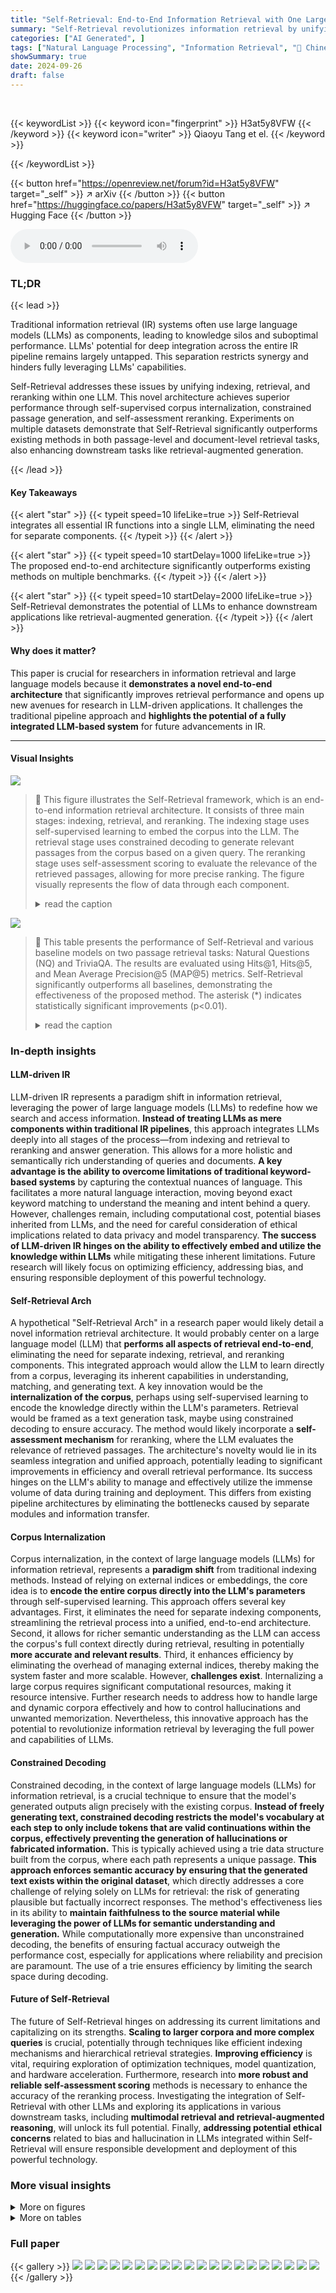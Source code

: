 ```yaml
---
title: "Self-Retrieval: End-to-End Information Retrieval with One Large Language Model"
summary: "Self-Retrieval revolutionizes information retrieval by unifying indexing, retrieval, and reranking within a single large language model, achieving significantly improved performance."
categories: ["AI Generated", ]
tags: ["Natural Language Processing", "Information Retrieval", "🏢 Chinese Information Processing Laboratory, Institute of Software, Chinese Academy of Sciences",]
showSummary: true
date: 2024-09-26
draft: false
---
```


<br>

{{< keywordList >}}
{{< keyword icon="fingerprint" >}} H3at5y8VFW {{< /keyword >}}
{{< keyword icon="writer" >}} Qiaoyu Tang et el. {{< /keyword >}}
 
{{< /keywordList >}}

{{< button href="https://openreview.net/forum?id=H3at5y8VFW" target="_self" >}}
↗ arXiv
{{< /button >}}
{{< button href="https://huggingface.co/papers/H3at5y8VFW" target="_self" >}}
↗ Hugging Face
{{< /button >}}



<audio controls>
    <source src="https://ai-paper-reviewer.com/H3at5y8VFW/podcast.wav" type="audio/wav">
    Your browser does not support the audio element.
</audio>


### TL;DR


{{< lead >}}

Traditional information retrieval (IR) systems often use large language models (LLMs) as components, leading to knowledge silos and suboptimal performance.  LLMs' potential for deep integration across the entire IR pipeline remains largely untapped. This separation restricts synergy and hinders fully leveraging LLMs' capabilities.

Self-Retrieval addresses these issues by unifying indexing, retrieval, and reranking within one LLM. This novel architecture achieves superior performance through self-supervised corpus internalization, constrained passage generation, and self-assessment reranking.  Experiments on multiple datasets demonstrate that Self-Retrieval significantly outperforms existing methods in both passage-level and document-level retrieval tasks, also enhancing downstream tasks like retrieval-augmented generation.

{{< /lead >}}


#### Key Takeaways

{{< alert "star" >}}
{{< typeit speed=10 lifeLike=true >}} Self-Retrieval integrates all essential IR functions into a single LLM, eliminating the need for separate components. {{< /typeit >}}
{{< /alert >}}

{{< alert "star" >}}
{{< typeit speed=10 startDelay=1000 lifeLike=true >}} The proposed end-to-end architecture significantly outperforms existing methods on multiple benchmarks. {{< /typeit >}}
{{< /alert >}}

{{< alert "star" >}}
{{< typeit speed=10 startDelay=2000 lifeLike=true >}} Self-Retrieval demonstrates the potential of LLMs to enhance downstream applications like retrieval-augmented generation. {{< /typeit >}}
{{< /alert >}}

#### Why does it matter?
This paper is crucial for researchers in information retrieval and large language models because it **demonstrates a novel end-to-end architecture** that significantly improves retrieval performance and opens up new avenues for research in LLM-driven applications.  It challenges the traditional pipeline approach and **highlights the potential of a fully integrated LLM-based system** for future advancements in IR.

------
#### Visual Insights



![](https://ai-paper-reviewer.com/H3at5y8VFW/figures_1_1.jpg)

> 🔼 This figure illustrates the Self-Retrieval framework, which is an end-to-end information retrieval architecture.  It consists of three main stages: indexing, retrieval, and reranking.  The indexing stage uses self-supervised learning to embed the corpus into the LLM. The retrieval stage uses constrained decoding to generate relevant passages from the corpus based on a given query. The reranking stage uses self-assessment scoring to evaluate the relevance of the retrieved passages, allowing for more precise ranking. The figure visually represents the flow of data through each component.
> <details>
> <summary>read the caption</summary>
> Figure 1: The Self-Retrieval framework consists of three key components: (1) corpus indexing through self-supervised learning, (2) passage generation via constrained decoding, (3) passage ranking using self-assessment scoring.
> </details>





![](https://ai-paper-reviewer.com/H3at5y8VFW/tables_5_1.jpg)

> 🔼 This table presents the performance of Self-Retrieval and various baseline models on two passage retrieval tasks: Natural Questions (NQ) and TriviaQA.  The results are evaluated using Hits@1, Hits@5, and Mean Average Precision@5 (MAP@5) metrics.  Self-Retrieval significantly outperforms all baselines, demonstrating the effectiveness of the proposed method. The asterisk (*) indicates statistically significant improvements (p<0.01).
> <details>
> <summary>read the caption</summary>
> Table 1: The experimental results of passage retrieval on NQ and TriviaQA test set. * indicates statistically significant improvements (p < 0.01) over state-of-the-art retrieval baselines.
> </details>





### In-depth insights


#### LLM-driven IR
LLM-driven IR represents a paradigm shift in information retrieval, leveraging the power of large language models (LLMs) to redefine how we search and access information.  **Instead of treating LLMs as mere components within traditional IR pipelines**, this approach integrates LLMs deeply into all stages of the process—from indexing and retrieval to reranking and answer generation. This allows for a more holistic and semantically rich understanding of queries and documents.  **A key advantage is the ability to overcome limitations of traditional keyword-based systems** by capturing the contextual nuances of language.  This facilitates a more natural language interaction, moving beyond exact keyword matching to understand the meaning and intent behind a query.  However, challenges remain, including computational cost, potential biases inherited from LLMs, and the need for careful consideration of ethical implications related to data privacy and model transparency.  **The success of LLM-driven IR hinges on the ability to effectively embed and utilize the knowledge within LLMs** while mitigating these inherent limitations. Future research will likely focus on optimizing efficiency, addressing bias, and ensuring responsible deployment of this powerful technology.

#### Self-Retrieval Arch
A hypothetical "Self-Retrieval Arch" in a research paper would likely detail a novel information retrieval architecture.  It would probably center on a large language model (LLM) that **performs all aspects of retrieval end-to-end**, eliminating the need for separate indexing, retrieval, and reranking components. This integrated approach would allow the LLM to learn directly from a corpus, leveraging its inherent capabilities in understanding, matching, and generating text. A key innovation would be the **internalization of the corpus**, perhaps using self-supervised learning to encode the knowledge directly within the LLM's parameters.  Retrieval would be framed as a text generation task, maybe using constrained decoding to ensure accuracy.  The method would likely incorporate a **self-assessment mechanism** for reranking, where the LLM evaluates the relevance of retrieved passages.  The architecture's novelty would lie in its seamless integration and unified approach, potentially leading to significant improvements in efficiency and overall retrieval performance.  Its success hinges on the LLM's ability to manage and effectively utilize the immense volume of data during training and deployment.  This differs from existing pipeline architectures by eliminating the bottlenecks caused by separate modules and information transfer.

#### Corpus Internalization
Corpus internalization, in the context of large language models (LLMs) for information retrieval, represents a **paradigm shift** from traditional indexing methods.  Instead of relying on external indices or embeddings, the core idea is to **encode the entire corpus directly into the LLM's parameters** through self-supervised learning.  This approach offers several key advantages.  First, it eliminates the need for separate indexing components, streamlining the retrieval process into a unified, end-to-end architecture. Second, it allows for richer semantic understanding as the LLM can access the corpus's full context directly during retrieval, resulting in potentially **more accurate and relevant results**. Third, it enhances efficiency by eliminating the overhead of managing external indices, thereby making the system faster and more scalable. However, **challenges exist**.  Internalizing a large corpus requires significant computational resources, making it resource intensive. Further research needs to address how to handle large and dynamic corpora effectively and how to control hallucinations and unwanted memorization. Nevertheless, this innovative approach has the potential to revolutionize information retrieval by leveraging the full power and capabilities of LLMs.

#### Constrained Decoding
Constrained decoding, in the context of large language models (LLMs) for information retrieval, is a crucial technique to ensure that the model's generated outputs align precisely with the existing corpus.  **Instead of freely generating text, constrained decoding restricts the model's vocabulary at each step to only include tokens that are valid continuations within the corpus, effectively preventing the generation of hallucinations or fabricated information.** This is typically achieved using a trie data structure built from the corpus, where each path represents a unique passage.  **This approach enforces semantic accuracy by ensuring that the generated text exists within the original dataset**, which directly addresses a core challenge of relying solely on LLMs for retrieval: the risk of generating plausible but factually incorrect responses.  The method's effectiveness lies in its ability to **maintain faithfulness to the source material while leveraging the power of LLMs for semantic understanding and generation.**  While computationally more expensive than unconstrained decoding, the benefits of ensuring factual accuracy outweigh the performance cost, especially for applications where reliability and precision are paramount. The use of a trie ensures efficiency by limiting the search space during decoding.

#### Future of Self-Retrieval
The future of Self-Retrieval hinges on addressing its current limitations and capitalizing on its strengths.  **Scaling to larger corpora and more complex queries** is crucial, potentially through techniques like efficient indexing mechanisms and hierarchical retrieval strategies.  **Improving efficiency** is vital, requiring exploration of optimization techniques, model quantization, and hardware acceleration.  Furthermore, research into **more robust and reliable self-assessment scoring** methods is necessary to enhance the accuracy of the reranking process.  Investigating the integration of Self-Retrieval with other LLMs and exploring its applications in various downstream tasks, including **multimodal retrieval and retrieval-augmented reasoning**, will unlock its full potential.  Finally, **addressing potential ethical concerns** related to bias and hallucination in LLMs integrated within Self-Retrieval will ensure responsible development and deployment of this powerful technology.


### More visual insights

<details>
<summary>More on figures
</summary>


![](https://ai-paper-reviewer.com/H3at5y8VFW/figures_8_1.jpg)

> 🔼 This figure shows the performance of Self-Retrieval using different sizes of language models (StableLM, Llama2, and Qwen-1.5) on the NQ dataset.  The x-axis represents the number of parameters in the model, while the y-axis shows the Hits@1 and Hits@5 metrics.  It demonstrates that larger models generally lead to improved performance in Self-Retrieval, showcasing the scaling benefits of the architecture.
> <details>
> <summary>read the caption</summary>
> Figure 2: Impact of model capacity on Self-Retrieval performance.
> </details>



![](https://ai-paper-reviewer.com/H3at5y8VFW/figures_8_2.jpg)

> 🔼 This figure compares the reranking performance of three methods: the original retriever's ranking, the ranking after applying the BGE-reranker, and the ranking produced by Self-Retrieval.  The x-axis shows the different retriever models used (DPR-FT, SEAL, and GritLM). The y-axis represents the MRR@5 (Mean Reciprocal Rank at 5) score, indicating the effectiveness of reranking.  The chart visually demonstrates the improvement in ranking achieved by both the BGE-reranker and, more significantly, by Self-Retrieval, across all three retriever models.
> <details>
> <summary>read the caption</summary>
> Figure 3: Reranking performance comparison when processing top-100 passages.
> </details>



![](https://ai-paper-reviewer.com/H3at5y8VFW/figures_8_3.jpg)

> 🔼 This figure shows the scalability of Self-Retrieval and BGE-FT (a strong baseline) on two different datasets (NQ and TriviaQA) as the number of documents increases from 10k to 200k.  It demonstrates how the retrieval performance (Hits@1 and Hits@5) changes with increasing corpus size for both models. The results indicate the robustness of Self-Retrieval even when dealing with significantly larger corpora.
> <details>
> <summary>read the caption</summary>
> Figure 4: Scalability analysis of retrieval performance for Self-Retrieval and BGE-FT across varying corpus sizes.
> </details>



</details>




<details>
<summary>More on tables
</summary>


![](https://ai-paper-reviewer.com/H3at5y8VFW/tables_6_1.jpg)
> 🔼 This table presents the experimental results for document retrieval on the NQ320K dataset.  It compares the performance of Self-Retrieval against various baselines, including sparse retrieval methods (BM25, DocT5Query), dense retrieval methods (DPR, Sentence-T5, GTR-Base), and generative retrieval methods (DSI, SEAL, DSI-QG, NCI, GenRet). The results are measured using Recall@1, Recall@10, and MRR@100.
> <details>
> <summary>read the caption</summary>
> Table 2: The experimental result of document retrieval on NQ320K.
> </details>

![](https://ai-paper-reviewer.com/H3at5y8VFW/tables_6_2.jpg)
> 🔼 This table presents the results of document-level retrieval experiments on the NQ320K dataset.  It compares the performance of Self-Retrieval against several baseline methods, including sparse retrieval techniques (BM25, DocT5Query), dense retrieval techniques (DPR, Sentence-T5, GTR-Base), and other generative retrieval methods (DSI-Atomic, DynamicRetriever, Ultron variants, GenRet). The metrics used for evaluation are Recall@1, Recall@10, and Mean Average Precision@100 (MAP@100).  The table demonstrates Self-Retrieval's competitive performance compared to state-of-the-art methods.
> <details>
> <summary>read the caption</summary>
> Table 2: The experimental result of document retrieval on NQ320K.
> </details>

![](https://ai-paper-reviewer.com/H3at5y8VFW/tables_7_1.jpg)
> 🔼 This table presents the ablation study results on the Natural Questions (NQ) and TriviaQA datasets. It shows the performance of Self-Retrieval model when different components (indexing, title generation, and self-assessment) are removed. The results demonstrate the importance of each component for the overall performance of the Self-Retrieval model.
> <details>
> <summary>read the caption</summary>
> Table 4: Ablation study on NQ and TriviaQA.
> </details>

![](https://ai-paper-reviewer.com/H3at5y8VFW/tables_7_2.jpg)
> 🔼 This table compares the performance of Self-Retrieval with a strong baseline on retrieval-augmented generation (RAG) tasks.  The baseline uses BGE-FT for retrieval and a fine-tuned LLM as a reader.  Self-Retrieval shows significantly better performance across different model sizes (3B and 7B) and dataset sizes (10K and 40K documents).  The results highlight the benefits of Self-Retrieval's unified architecture for RAG.
> <details>
> <summary>read the caption</summary>
> Table 5: The performance on retrieval-augmented generation. For baseline, we use BGE-FT as the retriever and a fine-tuned LLM as reader. Results are reported using Exact Match (EM) scores.
> </details>

![](https://ai-paper-reviewer.com/H3at5y8VFW/tables_14_1.jpg)
> 🔼 This table presents the performance of Self-Retrieval and various baseline models on two datasets, Natural Questions (NQ) and TriviaQA, for passage retrieval task.  The results are measured using Hits@1, Hits@5, and Mean Average Precision@5 (MAP@5) metrics. The table highlights Self-Retrieval's superior performance compared to existing state-of-the-art approaches, with statistically significant improvements marked by asterisks.
> <details>
> <summary>read the caption</summary>
> Table 1: The experimental results of passage retrieval on NQ and TriviaQA test set. * indicates statistically significant improvements (p < 0.01) over state-of-the-art retrieval baselines.
> </details>

![](https://ai-paper-reviewer.com/H3at5y8VFW/tables_15_1.jpg)
> 🔼 This table presents the results of retrieval experiments conducted using a chunk size of 100 words instead of the standard 200 words used in the main experiments.  It compares the performance of Self-Retrieval (StableLM 3B) against BGE-FT and GritLM, demonstrating the robustness of Self-Retrieval's performance regardless of the chunk size used.
> <details>
> <summary>read the caption</summary>
> Table 7: Retrieval performance with chunk length of 100 words.
> </details>

![](https://ai-paper-reviewer.com/H3at5y8VFW/tables_15_2.jpg)
> 🔼 This table presents the performance comparison of Self-Retrieval with various baselines on two datasets, NQ and TriviaQA, for passage retrieval task.  It includes the Hits@1, Hits@5, and Mean Average Precision@5 (MAP@5) metrics for each model.  The models are categorized into Sparse Retrieval, Dense Retrieval, and Generative Retrieval. The Self-Retrieval model is shown to significantly outperform other models on both datasets.
> <details>
> <summary>read the caption</summary>
> Table 1: The experimental results of passage retrieval on NQ and TriviaQA test set. * indicates statistically significant improvements (p < 0.01) over state-of-the-art retrieval baselines.
> </details>

![](https://ai-paper-reviewer.com/H3at5y8VFW/tables_16_1.jpg)
> 🔼 This table presents the efficiency analysis conducted on the NQ dataset using an NVIDIA A100-80G GPU.  It compares Self-Retrieval against SEAL and DSI-XL across different beam sizes (10 and 100), reporting memory usage, latency, and Hits@5.  The results show that while Self-Retrieval has slightly higher latency and memory usage compared to DSI-XL, it achieves significantly better performance (Hits@5) with a beam size of 10, demonstrating a good trade-off between efficiency and performance.  Additionally, compared to SEAL, Self-Retrieval boasts much lower memory usage, highlighting its efficiency. 
> <details>
> <summary>read the caption</summary>
> Table 9: Efficiency analysis.
> </details>

</details>




### Full paper

{{< gallery >}}
<img src="https://ai-paper-reviewer.com/H3at5y8VFW/1.png" class="grid-w50 md:grid-w33 xl:grid-w25" />
<img src="https://ai-paper-reviewer.com/H3at5y8VFW/2.png" class="grid-w50 md:grid-w33 xl:grid-w25" />
<img src="https://ai-paper-reviewer.com/H3at5y8VFW/3.png" class="grid-w50 md:grid-w33 xl:grid-w25" />
<img src="https://ai-paper-reviewer.com/H3at5y8VFW/4.png" class="grid-w50 md:grid-w33 xl:grid-w25" />
<img src="https://ai-paper-reviewer.com/H3at5y8VFW/5.png" class="grid-w50 md:grid-w33 xl:grid-w25" />
<img src="https://ai-paper-reviewer.com/H3at5y8VFW/6.png" class="grid-w50 md:grid-w33 xl:grid-w25" />
<img src="https://ai-paper-reviewer.com/H3at5y8VFW/7.png" class="grid-w50 md:grid-w33 xl:grid-w25" />
<img src="https://ai-paper-reviewer.com/H3at5y8VFW/8.png" class="grid-w50 md:grid-w33 xl:grid-w25" />
<img src="https://ai-paper-reviewer.com/H3at5y8VFW/9.png" class="grid-w50 md:grid-w33 xl:grid-w25" />
<img src="https://ai-paper-reviewer.com/H3at5y8VFW/10.png" class="grid-w50 md:grid-w33 xl:grid-w25" />
<img src="https://ai-paper-reviewer.com/H3at5y8VFW/11.png" class="grid-w50 md:grid-w33 xl:grid-w25" />
<img src="https://ai-paper-reviewer.com/H3at5y8VFW/12.png" class="grid-w50 md:grid-w33 xl:grid-w25" />
<img src="https://ai-paper-reviewer.com/H3at5y8VFW/13.png" class="grid-w50 md:grid-w33 xl:grid-w25" />
<img src="https://ai-paper-reviewer.com/H3at5y8VFW/14.png" class="grid-w50 md:grid-w33 xl:grid-w25" />
<img src="https://ai-paper-reviewer.com/H3at5y8VFW/15.png" class="grid-w50 md:grid-w33 xl:grid-w25" />
<img src="https://ai-paper-reviewer.com/H3at5y8VFW/16.png" class="grid-w50 md:grid-w33 xl:grid-w25" />
<img src="https://ai-paper-reviewer.com/H3at5y8VFW/17.png" class="grid-w50 md:grid-w33 xl:grid-w25" />
<img src="https://ai-paper-reviewer.com/H3at5y8VFW/18.png" class="grid-w50 md:grid-w33 xl:grid-w25" />
<img src="https://ai-paper-reviewer.com/H3at5y8VFW/19.png" class="grid-w50 md:grid-w33 xl:grid-w25" />
<img src="https://ai-paper-reviewer.com/H3at5y8VFW/20.png" class="grid-w50 md:grid-w33 xl:grid-w25" />
{{< /gallery >}}